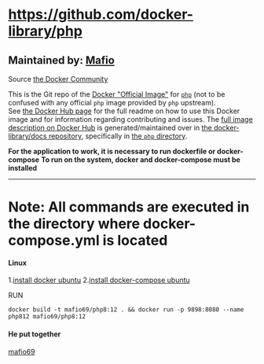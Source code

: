 # https://github.com/docker-library/php

## Maintained by: [Mafio](mf1969@gmail.com) 
Source
[the Docker Community](https://github.com/docker-library/php)

This is the Git repo of the [Docker "Official Image"](https://github.com/docker-library/official-images#what-are-official-images) for [`php`](https://hub.docker.com/_/php/) (not to be confused with any official `php` image provided by `php` upstream).  
See [the Docker Hub page](https://hub.docker.com/_/php/) for the full readme on how to use this Docker image and for information regarding contributing and issues.
The [full image description on Docker Hub](https://hub.docker.com/_/php/) is generated/maintained over in [the docker-library/docs repository](https://github.com/docker-library/docs), specifically in [the `php` directory](https://github.com/docker-library/docs/tree/master/php).

**For the application to work, it is necessary to run dockerfile or docker-compose**
**To run on the system, docker and docker-compose must be installed**

---

# Note: All commands are executed in the directory where docker-compose.yml is located

#### Linux

1.[install docker ubuntu](https://docs.docker.com/compose/install)
2.[install docker-compose ubuntu](https://docs.docker.com/compose/install)

RUN
  
`docker build -t mafio69/php8:12 . && docker run -p 9898:8080 --name php812 mafio69/php8:12 `

#### He put together

[mafio69](mailto:mf1969@gmail.com?subject=[GitHub]%20Docker%20Repo)

